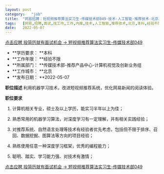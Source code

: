 ```yaml
---
layout:	post
category:	"job"
title:	"网易招聘：短视频推荐算法实习生-传媒技术部049-技术-人工智能-推荐技术-北京本科经验不限"
tags:	[网易,招聘,面试,找工作,工作,内推,技术,人工智能,推荐技术,北京,本科,经验不限]
date:	2022-05-07
---
```


[点击应聘 投简历就有面试机会 -> 短视频推荐算法实习生-传媒技术部049](http://mobile.bole.netease.com/bole/boleDetail?id=34917&employeeId=346f03c3cda5f04c&key=all)



- **学历要求： **本科
- **工作年限： **经验不限
- **所属部门： **传媒技术部-推荐产品中心-计算机视觉及创新业务组
- **工作城市： **北京
- **发布日期： **2022-05-07



**职位描述**
利用机器学习技术，改进短视频推荐系统，优化网易新闻的阅读体验。



**职位要求**
1. 计算机相关专业，硕士及以上学历，能实习半年以上为佳；

2. 熟悉常用的机器学习算法，对深度学习有一定理解，并有相关实践经验；

3. 对推荐系统、自然语言处理等技术有经验者优先考虑，包括但不限于排序、召回、数据挖掘、图算法等方向的项目经验；

4. 熟练使用任意一种深度学习框架，优秀的编程能力；

5. 聪明、踏实、学习能力强、对技术有激情；



[点击应聘 投简历就有面试机会 -> 短视频推荐算法实习生-传媒技术部049](http://mobile.bole.netease.com/bole/boleDetail?id=34917&employeeId=346f03c3cda5f04c&key=all)